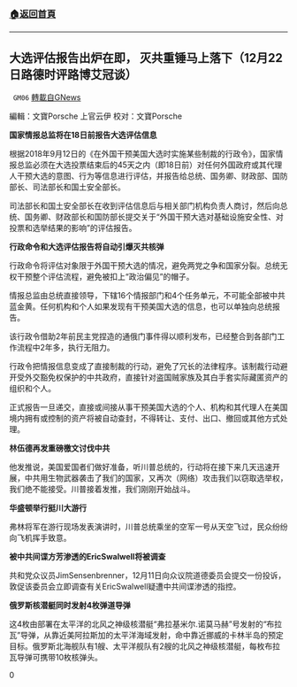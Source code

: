 ###  [:house:返回首頁](https://github.com/ourhimalayas/txt)
---

## 大选评估报告出炉在即， 灭共重锤马上落下（12月22日路德时评路博艾冠谈）
` GM06` [轉載自GNews](https://gnews.org/zh-hans/643332/)

編輯：文寶Porsche 上官云伊 校对：文寶Porsche

**国家情报总监将在1****8****日前报告大选评估信息**

根据2018年9月12日的《在外国干预美国大选时实施某些制裁的行政令》，国家情报总监必须在大选投票结束后的45天之内（即18日前）对任何外国政府或其代理人干预大选的意图、行为等信息进行评估，并报告给总统、国务卿、财政部、国防部长、司法部长和国土安全部长。

司法部长和国土安全部长在收到评估信息后与相关部门机构负责人商讨，然后向总统、国务卿、财政部长和国防部长提交关于“外国干预大选对基础设施安全性、对投票和选举结果的影响”的评估报告。

**行政命令和大选评估报告将自动引爆灭共核弹**

行政命令将评估对象限于外国干预大选的情况，避免两党之争和国家分裂。总统无权干预整个评估流程，避免被扣上“政治偏见”的帽子。

情报总监由总统直接领导，下辖16个情报部门和4个任务单元，不可能全部被中共蓝金黄。任何机构和个人如果发现有干预美国大选的信息，也可以单独向总统报告。

该行政令借助2年前民主党捏造的通俄门事件得以顺利发布，已经整合到各部门工作流程中2年多，执行无阻力。

行政令把情报信息变成了直接制裁的行动，避免了冗长的法律程序。该制裁行动避开受外交豁免权保护的中共政府，直接针对盗国贼家族及其白手套实际藏匿资产的组织和个人。

正式报告一旦递交，直接或间接从事干预美国大选的个人、机构和其代理人在美国境内拥有或控制的资产将被自动查封，不得转让、支付、出口、撤回或其他方式处理。

**林伍德再发重磅檄文讨伐中共**

他发推说，美国爱国者们做好准备，听川普总统的，行动将在接下来几天迅速开展，中共用生物武器袭击了我们的国家，又再次（网络）攻击我们以窃取选举权，我们绝不能接受。川普接着发推，我们刚刚开始战斗。

**华盛顿举行挺川大游行**

弗林将军在游行现场发表演讲时，川普总统乘坐的空军一号从天空飞过，民众纷纷向飞机挥手致意。

**被中共间谍方芳渗透的EricSwalwell将被调查**

共和党众议员JimSensenbrenner，12月11日向众议院道德委员会提交一份投诉，敦促该委员会立即调查有关EricSwalwell疑遭中共间谍渗透的指控。

**俄罗斯核潜艇同时发射4枚弹道导弹**

这4枚由部署在太平洋的北风之神级核潜艇“弗拉基米尔.诺莫马赫”号发射的“布拉瓦”导弹，从靠近美阿拉斯加的太平洋海域发射，命中靠近挪威的卡林半岛的预定目标。俄罗斯北海舰队有1艘、太平洋舰队有2艘的北风之神级核潜艇，每枚布拉瓦导弹可携带10枚核弹头。

0
